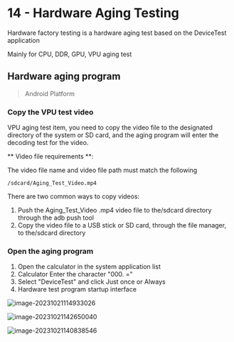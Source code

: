 # 14 - Hardware Aging Testing

Hardware factory testing is a hardware aging test based on the DeviceTest application

Mainly for CPU, DDR, GPU, VPU aging test



## Hardware aging program

> Android Platform

### Copy the VPU test video

VPU aging test item, you need to copy the video file to the designated directory of the system or SD card, and the aging program will enter the decoding test for the video.

** Video file requirements **:

The video file name and video file path must match the following

```
/sdcard/Aging_Test_Video.mp4
```

There are two common ways to copy videos:

1. Push the Aging_Test_Video .mp4 video file to the/sdcard directory through the adb push tool
2. Copy the video file to a USB stick or SD card, through the file manager, to the/sdcard directory



### Open the aging program

1. Open the calculator in the system application list
2. Calculator Enter the character "000. ="
3. Select "DeviceTest" and click Just once or Always
4. Hardware test program startup interface



![image-20231021114933026](http://tanzhtanzh.oss-cn-shenzhen.aliyuncs.com/img/image-20231021114933026.png)





![image-20231021142650040](http://tanzhtanzh.oss-cn-shenzhen.aliyuncs.com/img/image-20231021142650040.png)





![image-20231021140838546](http://tanzhtanzh.oss-cn-shenzhen.aliyuncs.com/img/image-20231021140838546.png)







